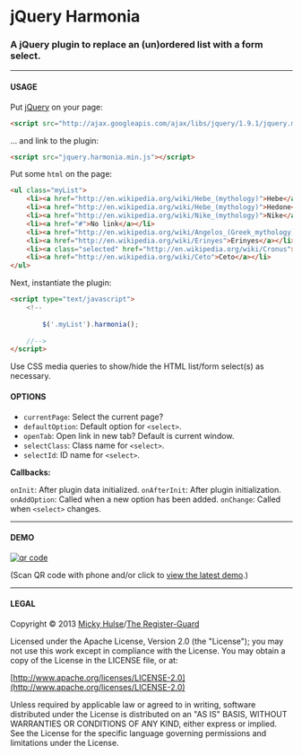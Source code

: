 # jQuery Harmonia

### A jQuery plugin to replace an (un)ordered list with a form select.

---

#### USAGE

Put [jQuery](http://jquery.com/) on your page:

```html
<script src="http://ajax.googleapis.com/ajax/libs/jquery/1.9.1/jquery.min.js"></script>
```

… and link to the plugin:

```html
<script src="jquery.harmonia.min.js"></script>
```

Put some `html` on the page:

```html
<ul class="myList">
	<li><a href="http://en.wikipedia.org/wiki/Hebe_(mythology)">Hebe</a></li>
	<li><a href="http://en.wikipedia.org/wiki/Hebe_(mythology)">Hedone</a></li>
	<li><a href="http://en.wikipedia.org/wiki/Nike_(mythology)">Nike</a></li>
	<li><a href="#">No link</a></li>
	<li><a href="http://en.wikipedia.org/wiki/Angelos_(Greek_mythology)">Angelos</a></li>
	<li><a href="http://en.wikipedia.org/wiki/Erinyes">Erinyes</a></li>
	<li><a class="selected" href="http://en.wikipedia.org/wiki/Cronus">Cronus</a></li>
	<li><a href="http://en.wikipedia.org/wiki/Ceto">Ceto</a></li>
</ul>
```

Next, instantiate the plugin:

```html
<script type="text/javascript">
	<!--
		
		$('.myList').harmonia();
		
	//-->
</script>
```

Use CSS media queries to show/hide the HTML list/form select(s) as necessary.

#### OPTIONS

* `currentPage`: Select the current page?
* `defaultOption`: Default option for `<select>`.
* `openTab`: Open link in new tab? Default is current window.
* `selectClass`: Class name for `<select>`.
* `selectId`: ID name for `<select>`.

**Callbacks:**

`onInit`: After plugin data initialized.
`onAfterInit`: After plugin initialization.
`onAddOption`: Called when a new option has been added.
`onChange`: Called when `<select>` changes.

---

#### DEMO

[![qr code](http://chart.apis.google.com/chart?cht=qr&chl=https://github.com/registerguard/jquery-harmonia/&chs=240x240)](http://registerguard.github.com/jquery-harmonia/demo/)

(Scan QR code with phone and/or click to [view the latest demo](http://registerguard.github.com/jquery-harmonia/demo/).)

---

#### LEGAL

Copyright © 2013 [Micky Hulse](http://hulse.me)/[The Register-Guard](http://registerguard.com)

Licensed under the Apache License, Version 2.0 (the "License"); you may not use this work except in compliance with the License. You may obtain a copy of the License in the LICENSE file, or at:

[http://www.apache.org/licenses/LICENSE-2.0](http://www.apache.org/licenses/LICENSE-2.0)

Unless required by applicable law or agreed to in writing, software distributed under the License is distributed on an "AS IS" BASIS, WITHOUT WARRANTIES OR CONDITIONS OF ANY KIND, either express or implied. See the License for the specific language governing permissions and limitations under the License.